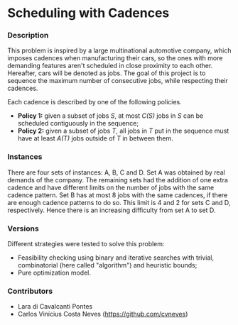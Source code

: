 # Scheduling with Cadences

### Description

This problem is inspired by a large multinational automotive company, which imposes cadences when manufacturing their cars, so the ones with more demanding 
features aren't scheduled in close proximity to each other. Hereafter, cars will be denoted as jobs. The goal of this project is to sequence the maximum number of 
consecutive jobs, while respecting their cadences.

Each cadence is described by one of the following policies.

- **Policy 1:** given a subset of jobs *S*, at most *C(S)* jobs in *S* can be scheduled contiguously in the sequence;
- **Policy 2:** given a subset of jobs *T*, all jobs in *T* put in the sequence must have at least *A(T)* jobs outside of *T* in between them.

### Instances

There are four sets of instances: A, B, C and D. Set A was obtained by real demands of the company. The remaining sets had the addition of one extra cadence and 
have different limits on the number of jobs with the same cadence pattern. Set B has at most 8 jobs with the same cadences, if there are enough cadence patterns to 
do so. This limit is 4 and 2 for sets C and D, respectively. Hence there is an increasing difficulty from set A to set D.

### Versions

Different strategies were tested to solve this problem:

- Feasibility checking using binary and iterative searches with trivial, combinatorial (here called "algorithm") and heuristic bounds;
- Pure optimization model.

### Contributors
- Lara di Cavalcanti Pontes
- Carlos Vinícius Costa Neves (https://github.com/cvneves)
